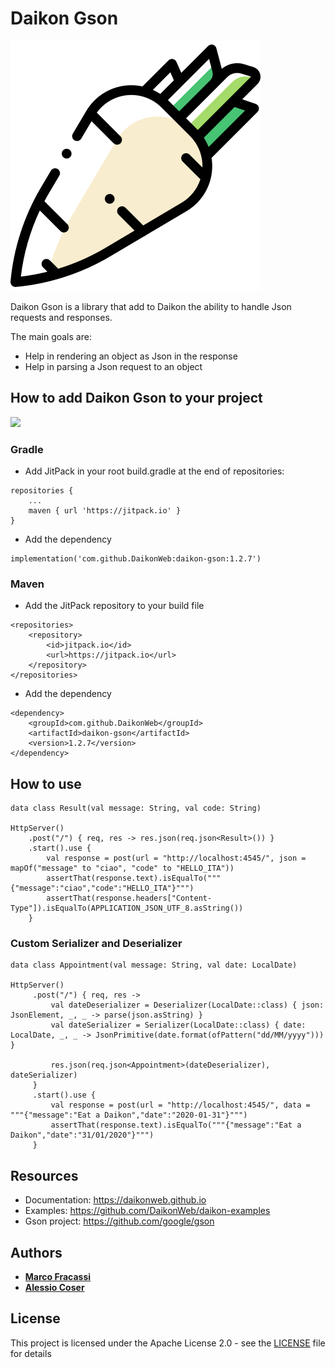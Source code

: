 # Daikon Gson

![Daikon](./logo.svg)

Daikon Gson is a library that add to Daikon the ability to handle Json requests and responses.

The main goals are:
* Help in rendering an object as Json in the response
* Help in parsing a Json request to an object

## How to add Daikon Gson to your project
[![](https://jitpack.io/v/DaikonWeb/daikon-gson.svg)](https://jitpack.io/#DaikonWeb/daikon-gson)

### Gradle
- Add JitPack in your root build.gradle at the end of repositories:
```
repositories {
    ...
    maven { url 'https://jitpack.io' }
}
```
- Add the dependency
```
implementation('com.github.DaikonWeb:daikon-gson:1.2.7')
```

### Maven
- Add the JitPack repository to your build file 
```
<repositories>
    <repository>
        <id>jitpack.io</id>
        <url>https://jitpack.io</url>
    </repository>
</repositories>
```
- Add the dependency
```
<dependency>
    <groupId>com.github.DaikonWeb</groupId>
    <artifactId>daikon-gson</artifactId>
    <version>1.2.7</version>
</dependency>
```

## How to use
```
data class Result(val message: String, val code: String)

HttpServer()
    .post("/") { req, res -> res.json(req.json<Result>()) }
    .start().use {
        val response = post(url = "http://localhost:4545/", json = mapOf("message" to "ciao", "code" to "HELLO_ITA"))
        assertThat(response.text).isEqualTo("""{"message":"ciao","code":"HELLO_ITA"}""")
        assertThat(response.headers["Content-Type"]).isEqualTo(APPLICATION_JSON_UTF_8.asString())
    }
```

### Custom Serializer and Deserializer
   ```
   data class Appointment(val message: String, val date: LocalDate)
   
   HttpServer()
        .post("/") { req, res ->
            val dateDeserializer = Deserializer(LocalDate::class) { json: JsonElement, _, _ -> parse(json.asString) }
            val dateSerializer = Serializer(LocalDate::class) { date: LocalDate, _, _ -> JsonPrimitive(date.format(ofPattern("dd/MM/yyyy"))) }

            res.json(req.json<Appointment>(dateDeserializer), dateSerializer)
        }
        .start().use {
            val response = post(url = "http://localhost:4545/", data = """{"message":"Eat a Daikon","date":"2020-01-31"}""")
            assertThat(response.text).isEqualTo("""{"message":"Eat a Daikon","date":"31/01/2020"}""")
        }
   ```

## Resources
* Documentation: https://daikonweb.github.io
* Examples: https://github.com/DaikonWeb/daikon-examples
* Gson project: https://github.com/google/gson

## Authors

* **[Marco Fracassi](https://github.com/fracassi-marco)**
* **[Alessio Coser](https://github.com/alessiocoser)**

## License

This project is licensed under the Apache License 2.0 - see the [LICENSE](LICENSE) file for details
